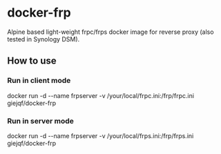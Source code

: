 # docker-frp
Alpine based light-weight frpc/frps docker image for reverse proxy (also tested in Synology DSM).

## How to use
### Run in  client mode 
docker run -d --name frpserver -v /your/local/frpc.ini:/frp/frpc.ini giejqf/docker-frp  

### Run in server mode
docker run -d --name frpserver -v /your/local/frps.ini:/frp/frps.ini giejqf/docker-frp